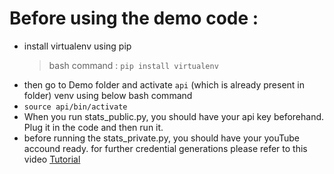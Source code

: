 # Before using the demo code : 
- install virtualenv using pip
  > bash command : `pip install virtualenv`
- then go to Demo folder and activate `api` (which is already present in folder) venv using below bash command
-  `source api/bin/activate`
- When you run stats_public.py, you should have your api key beforehand. Plug it in the code and then run it.
- before running the stats_private.py, you should have your youTube accound ready. for further credential generations please refer to this video
  [Tutorial](https://www.youtube.com/watch?v=vQQEaSnQ_bs&t=345s)
